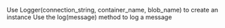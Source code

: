 Use Logger(connection_string, container_name, blob_name) to create an instance
Use the log(message) method to log a message